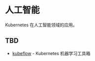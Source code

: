 # 人工智能

Kubernetes 在人工智能领域的应用。

## TBD

* [kubeflow](https://github.com/kubeflow/kubeflow) - Kubernetes 机器学习工具箱

